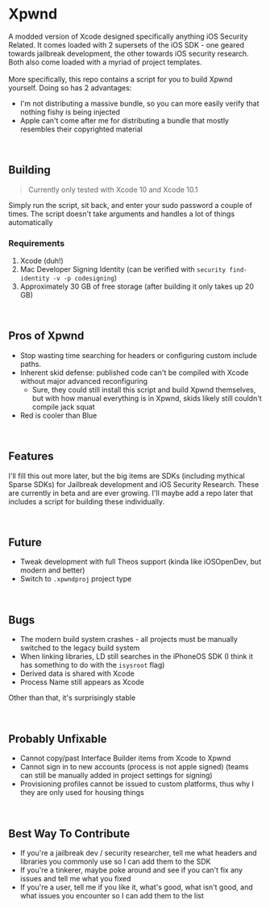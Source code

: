 # Xpwnd
A modded version of Xcode designed specifically anything iOS Security Related. It comes loaded with 2 supersets of the iOS SDK - one geared towards jailbreak development, the other towards iOS security research. Both also come loaded with a myriad of project templates.
<br><br>More specifically, this repo contains a script for you to build Xpwnd yourself. Doing so has 2 advantages:
- I'm not distributing a massive bundle, so you can more easily verify that nothing fishy is being injected
- Apple can't come after me for distributing a bundle that mostly resembles their copyrighted material

<br>

## Building
> Currently only tested with Xcode 10 and Xcode 10.1

Simply run the script, sit back, and enter your sudo password a couple of times. The script doesn't take arguments and handles a lot of things automatically

### Requirements
1. Xcode (duh!)
2. Mac Developer Signing Identity (can be verified with `security find-identity -v -p codesigning`)
3. Approximately 30 GB of free storage (after building it only takes up 20 GB)

<br>

## Pros of Xpwnd
- Stop wasting time searching for headers or configuring custom include paths.
- Inherent skid defense: published code can't be compiled with Xcode without major advanced reconfiguring
   - Sure, they could still install this script and build Xpwnd themselves, but with how manual everything is in Xpwnd, skids likely still couldn't compile jack squat 
- Red is cooler than Blue

<br>

## Features
I'll fill this out more later, but the big items are SDKs (including mythical Sparse SDKs) for Jailbreak development and iOS Security Research.
These are currently in beta and are ever growing. I'll maybe add a repo later that includes a script for building these individually.

<br>

## Future
- Tweak development with full Theos support (kinda like iOSOpenDev, but modern and better)
- Switch to `.xpwndproj` project type

<br>

## Bugs
- The modern build system crashes - all projects must be manually switched to the legacy build system
- When linking libraries, LD still searches in the iPhoneOS SDK (I think it has something to do with the `isysroot` flag)
- Derived data is shared with Xcode
- Process Name still appears as Xcode

Other than that, it's surprisingly stable

<br>

## Probably Unfixable
- Cannot copy/past Interface Builder items from Xcode to Xpwnd
- Cannot sign in to new accounts (process is not apple signed) (teams can still be manually added in project settings for signing)
- Provisioning profiles cannot be issued to custom platforms, thus why I they are only used for housing things

<br>

## Best Way To Contribute
- If you're a jailbreak dev / security researcher, tell me what headers and libraries you commonly use so I can add them to the SDK
- If you're a tinkerer, maybe poke around and see if you can't fix any issues and tell me what you fixed
- If you're a user, tell me if you like it, what's good, what isn't good, and what issues you encounter so I can add them to the list